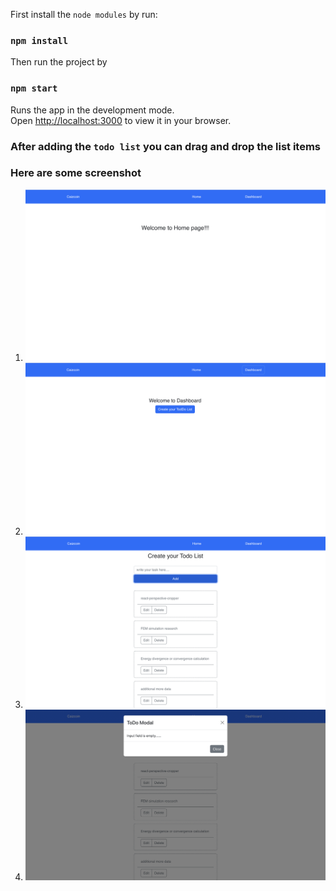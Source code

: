 
First install the `node modules` by run:

### `npm install`

Then run the project by

### `npm start`

Runs the app in the development mode.\
Open [http://localhost:3000](http://localhost:3000) to view it in your browser.

### After adding the `todo list` you can drag and drop the list items

### Here are some screenshot

1. ![screenshot](screenshots/1.png)
2.  ![screenshot](screenshots/2.png)
3. ![screenshot](screenshots/3.png)
4. ![screenshot](screenshots/4.png)

